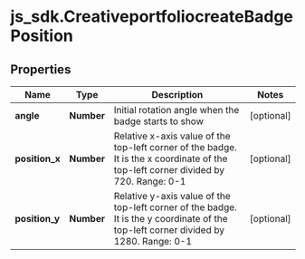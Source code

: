 # js_sdk.CreativeportfoliocreateBadgePosition

## Properties
Name | Type | Description | Notes
------------ | ------------- | ------------- | -------------
**angle** | **Number** | Initial rotation angle when the badge starts to show | [optional] 
**position_x** | **Number** | Relative x-axis value of the top-left corner of the badge. It is the x coordinate of the top-left corner divided by 720. Range: 0-1 | [optional] 
**position_y** | **Number** |  Relative y-axis value of the top-left corner of the badge. It is the y coordinate of the top-left corner divided by 1280. Range: 0-1 | [optional] 

